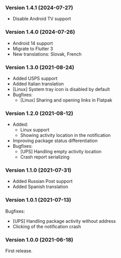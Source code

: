 ### Version 1.4.1 (2024-07-27)

* Disable Android TV support

### Version 1.4.0 (2024-07-26)

* Android 14 support
* Migrate to Flutter 3
* New translations: Slovak, French

### Version 1.3.0 (2021-08-24)

* Added USPS support
* Added Italian translation
* [Linux] System tray icon is disabled by default
* Bugfixes:
    - [Linux] Sharing and opening links in Flatpak

### Version 1.2.0 (2021-08-12)

* Added:
    - Linux support
    - Showing activity location in the notification
* Improving package status differentiation
* Bugfixes:
    - [UPS] Handling empty activity location
    - Crash report serializing

### Version 1.1.0 (2021-07-31)

* Added Russian Post support
* Added Spanish translation

### Version 1.0.1 (2021-07-13)

Bugfixes:
 - [UPS] Handling package activity without address
 - Clicking of the notification crash

### Version 1.0.0 (2021-06-18)

First release.
